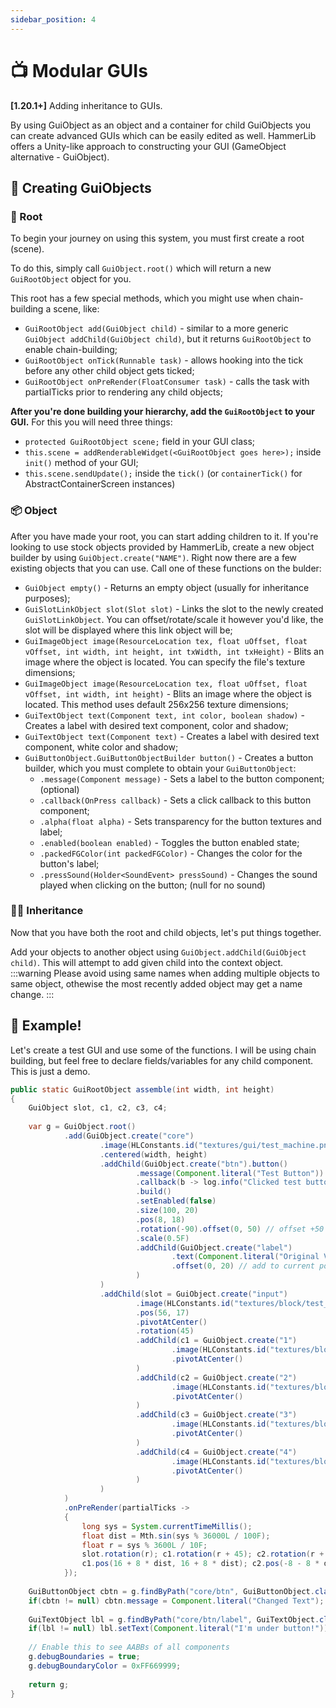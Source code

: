 ```yaml
---
sidebar_position: 4
---
```


# 📺 Modular GUIs
**[1.20.1+]** Adding inheritance to GUIs.

By using GuiObject as an object and a container for child GuiObjects you can create advanced GUIs which can be easily edited as well.
HammerLib offers a Unity-like approach to constructing your GUI (GameObject alternative - GuiObject).

## 📝 Creating GuiObjects

### 🌳 Root
To begin your journey on using this system, you must first create a root (scene).

To do this, simply call `GuiObject.root()` which will return a new `GuiRootObject` object for you.

This root has a few special methods, which you might use when chain-building a scene, like:
- `GuiRootObject add(GuiObject child)` - similar to a more generic `GuiObject addChild(GuiObject child)`, but it returns `GuiRootObject` to enable chain-building;
- `GuiRootObject onTick(Runnable task)` - allows hooking into the tick before any other child object gets ticked;
- `GuiRootObject onPreRender(FloatConsumer task)` - calls the task with partialTicks prior to rendering any child objects;

**After you're done building your hierarchy, add the `GuiRootObject` to your GUI.**
For this you will need three things:
- `protected GuiRootObject scene;` field in your GUI class;
- `this.scene = addRenderableWidget(<GuiRootObject goes here>);` inside `init()` method of your GUI;
- `this.scene.sendUpdate();` inside the `tick()` (or `containerTick()` for AbstractContainerScreen instances)

### 📦 Object
After you have made your root, you can start adding children to it. If you're looking to use stock objects provided by HammerLib, create a new object builder by using `GuiObject.create("NAME")`. Right now there are a few existing objects that you can use. Call one of these functions on the bulder:
- `GuiObject empty()` - Returns an empty object (usually for inheritance purposes);
- `GuiSlotLinkObject slot(Slot slot)` - Links the slot to the newly created `GuiSlotLinkObject`. You can offset/rotate/scale it however you'd like, the slot will be displayed where this link object will be;
- `GuiImageObject image(ResourceLocation tex, float uOffset, float vOffset, int width, int height, int txWidth, int txHeight)` - Blits an image where the object is located. You can specify the file's texture dimensions;
- `GuiImageObject image(ResourceLocation tex, float uOffset, float vOffset, int width, int height)` - Blits an image where the object is located. This method uses default 256x256 texture dimensions;
- `GuiTextObject text(Component text, int color, boolean shadow)` - Creates a label with desired text component, color and shadow;
- `GuiTextObject text(Component text)` - Creates a label with desired text component, white color and shadow;
- `GuiButtonObject.GuiButtonObjectBuilder button()` - Creates a button builder, which you must complete to obtain your `GuiButtonObject`:
    - `.message(Component message)` - Sets a label to the button component; (optional)
    - `.callback(OnPress callback)` - Sets a click callback to this button component;
    - `.alpha(float alpha)` - Sets transparency for the button textures and label;
    - `.enabled(boolean enabled)` - Toggles the button enabled state;
    - `.packedFGColor(int packedFGColor)` - Changes the color for the button's label;
    - `.pressSound(Holder<SoundEvent> pressSound)` - Changes the sound played when clicking on the button;  (null for no sound)

### ⛓️‍💥 Inheritance
Now that you have both the root and child objects, let's put things together.

Add your objects to another object using `GuiObject.addChild(GuiObject child)`.
This will attempt to add given child into the context object.
:::warning
Please avoid using same names when adding multiple objects to same object, othewise the most recently added object may get a name change.
:::

## 🍵 Example!

Let's create a test GUI and use some of the functions. I will be using chain building, but feel free to declare fields/variables for any child component.
This is just a demo.

```java
public static GuiRootObject assemble(int width, int height)
{
    GuiObject slot, c1, c2, c3, c4;
    
    var g = GuiObject.root()
            .add(GuiObject.create("core")
                    .image(HLConstants.id("textures/gui/test_machine.png"), 0, 0, 176, 166)
                    .centered(width, height)
                    .addChild(GuiObject.create("btn").button()
                            .message(Component.literal("Test Button"))
                            .callback(b -> log.info("Clicked test button."))
                            .build()
                            .setEnabled(false)
                            .size(100, 20)
                            .pos(8, 18)
                            .rotation(-90).offset(0, 50) // offset +50 on Y.
                            .scale(0.5F)
                            .addChild(GuiObject.create("label")
                                    .text(Component.literal("Original Value"))
                                    .offset(0, 20) // add to current position
                            )
                    )
                    .addChild(slot = GuiObject.create("input")
                            .image(HLConstants.id("textures/block/test_machine_front.png"), 0, 0, 16, 16, 16, 16)
                            .pos(56, 17)
                            .pivotAtCenter()
                            .rotation(45)
                            .addChild(c1 = GuiObject.create("1")
                                    .image(HLConstants.id("textures/block/test_machine_front.png"), 0, 0, 8, 8, 8, 8)
                                    .pivotAtCenter()
                            )
                            .addChild(c2 = GuiObject.create("2")
                                    .image(HLConstants.id("textures/block/test_machine_front.png"), 0, 0, 8, 8, 8, 8)
                                    .pivotAtCenter()
                            )
                            .addChild(c3 = GuiObject.create("3")
                                    .image(HLConstants.id("textures/block/test_machine_front.png"), 0, 0, 8, 8, 8, 8)
                                    .pivotAtCenter()
                            )
                            .addChild(c4 = GuiObject.create("4")
                                    .image(HLConstants.id("textures/block/test_machine_front.png"), 0, 0, 8, 8, 8, 8)
                                    .pivotAtCenter()
                            )
                    )
            )
            .onPreRender(partialTicks ->
            {
                long sys = System.currentTimeMillis();
                float dist = Mth.sin(sys % 36000L / 100F);
                float r = sys % 3600L / 10F;
                slot.rotation(r); c1.rotation(r + 45); c2.rotation(r + 45); c3.rotation(r + 45); c4.rotation(r + 45);
                c1.pos(16 + 8 * dist, 16 + 8 * dist); c2.pos(-8 - 8 * dist, 16 + 8 * dist); c3.pos(16 + 8 * dist, -8 - 8 * dist); c4.pos(-8 - 8 * dist, -8 - 8 * dist);
            });
    
    GuiButtonObject cbtn = g.findByPath("core/btn", GuiButtonObject.class);
    if(cbtn != null) cbtn.message = Component.literal("Changed Text");
    
    GuiTextObject lbl = g.findByPath("core/btn/label", GuiTextObject.class);
    if(lbl != null) lbl.setText(Component.literal("I'm under button!"));
    
    // Enable this to see AABBs of all components
    g.debugBoundaries = true;
    g.debugBoundaryColor = 0xFF669999;
    
    return g;
}
```